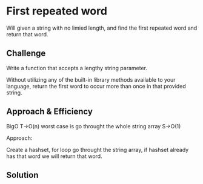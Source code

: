 # First repeated word
<!-- Short summary or background information -->

Will given a string with no limied length, and find the first repeated word and return that word.

## Challenge
<!-- Description of the challenge -->

Write a function that accepts a lengthy string parameter.

Without utilizing any of the built-in library methods available to your language, return the first word to occur more than once in that provided string.

## Approach & Efficiency
<!-- What approach did you take? Why? What is the Big O space/time for this approach? -->

BigO
T->O(n) worst case is go throught the whole string array
S->O(1)

Approach:

Create a hashset, for loop go throught the string array, if hashset already has that word we will return that word.

## Solution
<!-- Embedded whiteboard image -->


